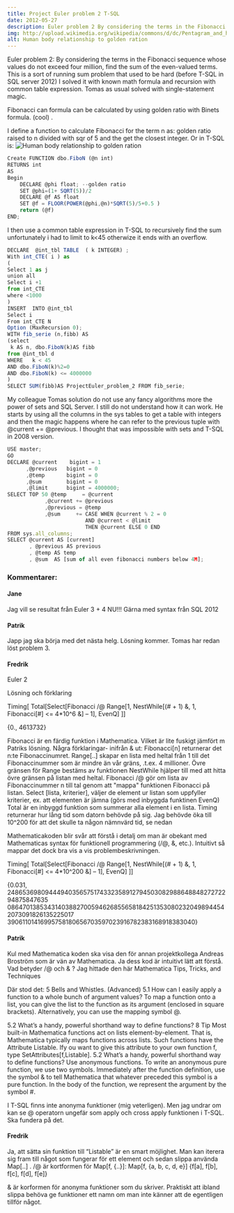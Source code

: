 ```yaml
---
title: Project Euler problem 2 T-SQL
date: 2012-05-27
description: Euler problem 2 By considering the terms in the Fibonacci sequence whose values do not exceed four million, find the sum of the even-valued terms.
img: http://upload.wikimedia.org/wikipedia/commons/d/dc/Pentagram_and_human_body_%28Agrippa%29.jpg
alt: Human body relationship to golden ration
---
```


Euler problem 2: By considering the terms in the Fibonacci sequence whose values do not exceed four million, find the sum of the even-valued terms.
This is a sort of running sum problem that used to be hard (before T-SQL in SQL server 2012) I solved it with known math formula and recursion with common table expression. Tomas as usual solved with single-statement magic.

Fibonacci can formula can be calculated by using golden ratio with Binets formula. (cool) .

I define a function to calculate Fibonacci for the term n as: golden ratio raised to n divided with sqr of 5 and the get the closest integer.
Or in T-SQL is:
![Human body relationship to golden ration](http://upload.wikimedia.org/wikipedia/commons/d/dc/Pentagram_and_human_body_%28Agrippa%29.jpg)

```js
Create FUNCTION dbo.FiboN (@n int)
RETURNS int
AS
Begin
	DECLARE @phi float; --golden ratio
	SET @phi=(1+ SQRT(5))/2
	DECLARE @f AS float
	SET @f = FLOOR(POWER(@phi,@n)*SQRT(5)/5+0.5	)
	return (@f)
END;
```
I then use a common table expression in T-SQL to recursively find the sum unfortunately i had to limit to k<45 otherwize it ends with an overflow.

```js
DECLARE	 @int_tbl TABLE  ( k INTEGER) ;
With int_CTE( i ) as
(
Select 1 as j
union all
Select i +1
from int_CTE
where <1000
)
INSERT  INTO @int_tbl
Select i
From int_CTE N
Option (MaxRecursion 0);
WITH fib_serie (n,fibb) AS
(select
 k AS n, dbo.FiboN(k)AS fibb
from @int_tbl d
WHERE   k < 45
AND dbo.FiboN(k)%2=0
AND dbo.FiboN(k) <= 4000000
)
SELECT SUM(fibb)AS ProjectEuler_problem_2 FROM fib_serie;
```
My colleague Tomas solution do not use any fancy algorithms more the power of sets and SQL Server. I still do not understand how it can work. He starts by using all the columns in the sys tables to get a table with integers and then the magic happens where he can refer to the previous tuple with @current += @previous. I thought that was impossible with sets and T-SQL in 2008 version.

```js
USE master;
GO
DECLARE @current    bigint = 1
      ,@previous   bigint = 0
      ,@temp       bigint = 0
      ,@sum        bigint = 0
      ,@limit      bigint = 4000000;
SELECT TOP 50 @temp     = @current
            ,@current += @previous
            ,@previous = @temp
            ,@sum     += CASE WHEN @current % 2 = 0
                         AND @current < @limit
                         THEN @current ELSE 0 END
FROM sys.all_columns;
SELECT @current AS [current]
       , @previous AS previous
       , @temp AS temp
       , @sum  AS [sum of all even fibonacci numbers below 4M];
```

### Kommentarer:

#### Jane
Jag vill se resultat från Euler 3 + 4 NU!!!
Gärna med syntax från SQL 2012

#### Patrik
Japp jag ska börja med det nästa helg. Lösning kommer. Tomas har redan löst problem 3.

#### Fredrik
Euler 2

Lösning och förklaring

Timing[
Total[Select[Fibonacci /@
Range[1, NestWhile[(# + 1) &, 1, Fibonacci[#] <= 4*10^6 &] – 1],
EvenQ]
]]

{0., 4613732}

Fibonacci är en färdig funktion i Mathematica. Vilket är lite fuskigt jämfört m Patriks lösning. Några förklaringar- inifrån & ut:
Fibonacci[n] returnerar det n:te Fibonaccinumret.
Range[..] skapar en lista med heltal från 1 till det Fibonaccinummer som är mindre än vår gräns, .t.ex. 4 millioner. Övre gränsen för Range bestäms av funktionen NestWhile hjälper till med att hitta övre gränsen på listan med heltal.
Fibonacci /@ gör om lista av Fibonaccinummer n till tal genom att "mappa" funktionen Fibonacci på listan.
Select [lista, kriterier], väljer de element ur listan som uppfyller kriterier, ex. att elementen är jämna (görs med inbyggda funktinen EvenQ)
Total är en inbyggd funktion som summerar alla element i en lista.
Timing returnerar hur lång tid som datorn behövde på sig. Jag behövde öka till 10^200 för att det skulle ta någon nämnvärd tid, se nedan

Mathematicakoden blir svår att förstå i detalj om man är obekant med Mathematicas syntax för funktionell programmering (/@, &, etc.). Intuitivt så mappar det dock bra vis a vis problembeskrivningen.

Timing[
Total[Select[Fibonacci /@
Range[1, NestWhile[(# + 1) &, 1, Fibonacci[#] <= 4*10^200 &] – 1],
EvenQ]
]]

{0.031, 2486536980944494035657517433235891279450308298864884827272294875847635\
086470138534314038827005946268556581842513530802320498944542073091826135225017\
39061101416995758180656703597023916782383168918383040}

#### Patrik
Kul med Mathematica koden ska visa den för annan projektkollega Andreas Broström som är vän av Mathematica. Ja dess kod är intuitivt lätt att förstå. Vad betyder /@ och & ?
Jag hittade den här Mathematica Tips, Tricks, and Techniques

Där stod det:
5 Bells and Whistles. (Advanced)
5.1 How can I easily apply a function to a whole bunch of argument values?
To map a function onto a list, you can give the list to the function as its argument (enclosed
in square brackets).
Alternatively, you can use the mapping symbol @.

5.2 What’s a handy, powerful shorthand way to define functions? 8
Tip Most built-in Mathematica functions act on lists element-by-element. That is, Mathematica typically
maps functions across lists. Such functions have the Attribute Listable. Ify ou want to give this attribute
to your own function f, type SetAttributes[f,Listable].
5.2 What’s a handy, powerful shorthand way to define functions?
Use anonymous functions.
To write an anonymous pure function, we use two symbols. Immediately after the function definition,
use the symbol & to tell Mathematica that whatever preceded this symbol is a pure function. In the body of
the function, we represent the argument by the symbol #.

I T-SQL finns inte anonyma funktioner (mig veterligen). Men jag undrar om kan se @ operatorn ungefär som apply och cross apply funktionen i T-SQL. Ska fundera på det.

#### Fredrik
Ja, att sätta sin funktion till “Listable” är en smart möjlighet. Man kan iterera sig fram till något som fungerar för ett element och sedan slippa använda Map[..] .
/@ är kortformen för Map[f, {..}]:
Map[f, {a, b, c, d, e}]
{f[a], f[b], f[c], f[d], f[e]}

& är korformen för anonyma funktioner som du skriver. Praktiskt att ibland slippa behöva ge funktioner ett namn om man inte känner att de egentligen tillför något.